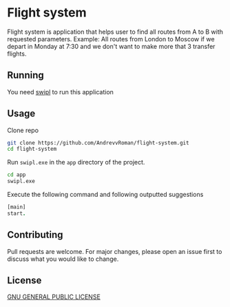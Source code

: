 # Flight system

Flight system is application that helps user to find all routes from A to B with requested parameters. Example: All routes from London to Moscow if we depart in Monday at 7:30 and we don't want to make more that 3 transfer flights.

## Running

You need [swipl](https://www.swi-prolog.org/download/stable) to run this application

## Usage

Clone repo

```bash
git clone https://github.com/AndrevvRoman/flight-system.git
cd flight-system
```

Run `swipl.exe` in the `app` directory of the project. 

```bash
cd app
swipl.exe
```

Execute the following command and following outputted suggestions

```prolog
[main]
start.
```

## Contributing
Pull requests are welcome. For major changes, please open an issue first to discuss what you would like to change.


## License
[GNU GENERAL PUBLIC LICENSE](https://fsf.org/)

